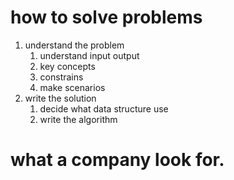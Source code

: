 # how to solve problems

1. understand the problem
   1. understand input output
   2. key concepts
   3. constrains 
   4. make scenarios
2. write the solution
   1. decide what data structure use
   2. write the algorithm

# what a company look for.